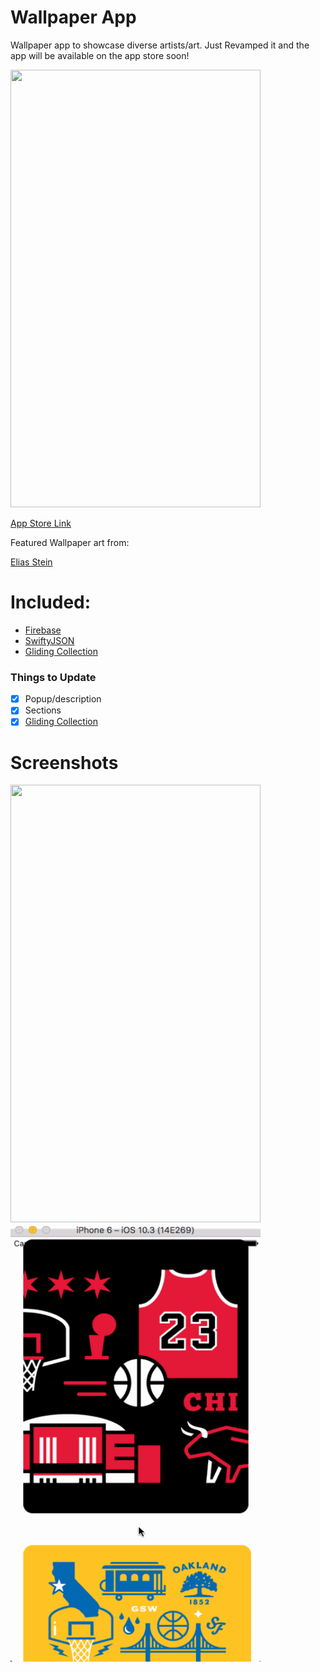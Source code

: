 # Wallpaper App

Wallpaper app to showcase diverse artists/art. Just Revamped it and the app will be available on the app store soon!

<img src="https://user-images.githubusercontent.com/24944725/33031900-347f55a0-cde5-11e7-8aed-38fe4f441351.png" width="400" height="700">

[App Store Link]()

Featured Wallpaper art from:

[Elias Stein](https://dribbble.com/elias "Elias Stein on Dribbble")

# Included:

- [Firebase](https://firebase.google.com "Google Firebase for Developers")
- [SwiftyJSON](https://github.com/SwiftyJSON/SwiftyJSON "SwiftyJSON")
- [Gliding Collection](https://github.com/Ramotion/gliding-collection "Gliding Collection")


### Things to Update

- [x] Popup/description
- [x] Sections
- [x] [Gliding Collection](https://github.com/Ramotion/gliding-collection "Gliding Collection")

# Screenshots

<img src="https://user-images.githubusercontent.com/24944725/27619714-2146a722-5b8a-11e7-9d6d-d63ed77aef4d.png" width="400" height="700">

<img src="wallpaper.gif" width="400" height="700"/>




